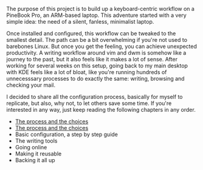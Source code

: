 The purpose of this project is to build up a keyboard-centric workflow on a PineBook Pro, an ARM-based laptop. This adventure started with a very simple idea: the need of a silent, fanless, minimalist laptop.

Once installed and configured, this workflow can be tweaked to the smallest detail. The path can be a bit overwhelming if you're not used to barebones Linux. But once you get the feeling, you can achieve unexpected productivity. A writing workflow around vim and dwm is somehow like a journey to the past, but it also feels like it makes a lot of sense. After working for several weeks on this setup, going back to my main desktop with KDE feels like a lot of bloat, like you're running hundreds of unnecesssary processes to do exactly the same: writing, browsing and checking your mail.

I decided to share all the configuration process, basically for myself to replicate, but also, why not, to let others save some time. If you're interested in any way, just keep reading the following chapters in any order.

+ [The process and the choices](https://github.com/pixelminds/pinebook_manjaro_dwm/blob/main/01_process.md)
+ [The process and the choices](01_process.md)
+ Basic configuration, a step by step guide
+ The writing tools
+ Going online
+ Making it reusable
+ Backing it all up

